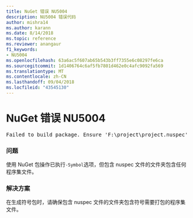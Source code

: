 ```yaml
---
title: NuGet 错误 NU5004
description: NU5004 错误代码
author: mishra14
ms.author: karann
ms.date: 8/14/2018
ms.topic: reference
ms.reviewer: anangaur
f1_keywords:
- NU5004
ms.openlocfilehash: 63a6ac5f607ab65b543b3ff7355e6c08297fe6ca
ms.sourcegitcommit: 1d1406764c6af5fb7801d462e0c4afc9092fa569
ms.translationtype: MT
ms.contentlocale: zh-CN
ms.lasthandoff: 09/04/2018
ms.locfileid: "43545130"
---
```

# <a name="nuget-error-nu5004"></a>NuGet 错误 NU5004
<pre>Failed to build package. Ensure 'F:\project\project.nuspec' includes assembly files. For help on building symbols package, visit http://docs.nuget.org/.</pre>

### <a name="issue"></a>问题

使用 NuGet 包操作已执行`-Symbol`选项，但包含 nuspec 文件的文件夹包含任何程序集文件。 


### <a name="solution"></a>解决方案

在生成符号包时，请确保包含 nuspec 文件的文件夹包含符号需要打包的程序集文件。

